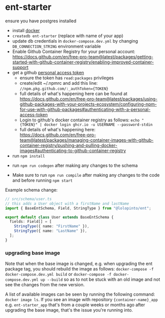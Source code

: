 # ent-starter

ensure you have postgres installed

* install [docker](https://docs.docker.com/get-docker/)
* `createdb ent-starter` (replace with name of your app)
* update db credentials in `docker-compose.dev.yml` by changing `DB_CONNECTION_STRING` environment variable
* Enable Github Container Registry for your personal account: https://docs.github.com/en/free-pro-team@latest/packages/getting-started-with-github-container-registry/enabling-improved-container-support
* get a github [personal access token](https://docs.github.com/en/free-pro-team@latest/github/authenticating-to-github/creating-a-personal-access-token)
  - ensure the token has `read:packages` privileges
  - create/edit ~/.npmrc and add this line: `//npm.pkg.github.com/:_authToken={TOKEN}`
  - full details of what's happening here can be found at https://docs.github.com/en/free-pro-team@latest/packages/using-github-packages-with-your-projects-ecosystem/configuring-npm-for-use-with-github-packages#authenticating-with-a-personal-access-token
  - Login to github's docker container registry as follows: `echo "{TOKEN}" | docker login ghcr.io -u USERNAME --password-stdin`
  - full details of what's happening here: https://docs.github.com/en/free-pro-team@latest/packages/managing-container-images-with-github-container-registry/pushing-and-pulling-docker-images#authenticating-to-github-container-registry
* run `npm install`
- run `npm run codegen` after making any changes to the schema
* Make sure to run `npm run compile` after making any changes to the code and before running `npm start`

Example schema change:

```ts
// src/schema/user.ts
// this adds a User object with a firstName and lastName
import { BaseEntSchema, Field, StringType } from "@lolopinto/ent";

export default class User extends BaseEntSchema {
  fields: Field[] = [
    StringType({ name: "FirstName" }),
    StringType({ name: "LastName" }),
  ];
}
```

### upgrading base image
Note that when the base image is changed, e.g. when upgrading the ent package tag, you should rebuild the image as follows: `docker-compose -f docker-compose.dev.yml build` or `docker-compose -f docker-compose.dev.yml up --build` so as to not be stuck with an old image and not see the changes from the new version.

A list of available images can be seen by running the following command: `docker image ls`. If you see an image with repository `{container-name}_app` e.g. `ent-starter_app` that's from a couple weeks or months ago after upgrading the base image, that's the issue you're running into.
